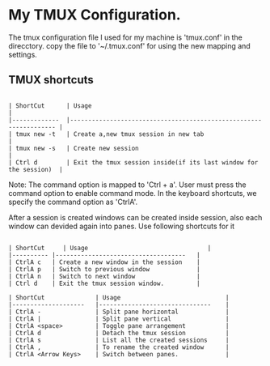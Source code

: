 # My TMUX Configuration.

The tmux configuration file I used for my machine is 'tmux.conf' in the direcctory. copy the file to '~/.tmux.conf' for using the new mapping and settings.

## TMUX shortcuts
```

| ShortCut    	| Usage                                                            	|
|-------------	|------------------------------------------------------------------	|
| tmux new -t 	| Create a,new tmux session in new tab                             	|
| tmux new -s 	| Create new session                                               	|
| Ctrl d      	| Exit the tmux session inside(if its last window for the session) 	|

```

Note: The command option is mapped to 'Ctrl + a'. User must press the command option to enable command mode. In the keyboard shortcuts, we specify the command option as 'CtrlA'.

After a session is created windows can be created inside session, also each window can devided again into panes. Use following shortcuts for it

 ```
 
 | ShortCut 	| Usage                              	|
|----------	|------------------------------------	|
| CtrlA c  	| Create a new window in the session 	|
| CtrlA p  	| Switch to previous window          	|
| CtrlA n  	| Switch to next window              	|
| Ctrl d   	| Exit the tmux session window.      	|

```

```
| ShortCut           	| Usage                         	|
|--------------------	|-------------------------------	|
| CtrlA -            	| Split pane horizontal         	|
| CtrlA |            	| Split pane vertical           	|
| CtrlA <space>      	| Toggle pane arrangement       	|
| CtrlA d            	| Detach the tmux session       	|
| CtrlA s            	| List all the created sessions 	|
| CtrlA ,            	| To rename the created window  	|
| CtrlA <Arrow Keys> 	| Switch between panes.         	|

```